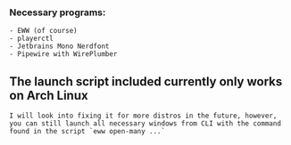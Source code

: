 ### Necessary programs:
    - EWW (of course)
    - playerctl
    - Jetbrains Mono Nerdfont
    - Pipewire with WirePlumber

## The launch script included currently only works on Arch Linux 
    I will look into fixing it for more distros in the future, however, you can still launch all necessary windows from CLI with the command found in the script `eww open-many ...`
